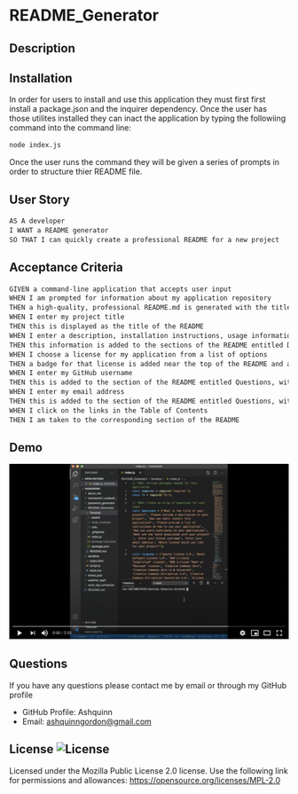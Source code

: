# README_Generator

## Description

        
## Installation     
In order for users to install and use this application they must first first install a package.json and the inquirer dependency. Once the user has those utilites installed they can inact the application by typing the followiing command into the command line:

```md
node index.js
```

Once the user runs the command they will be given a series of prompts in order to structure thier README file.

## User Story

```md
AS A developer
I WANT a README generator
SO THAT I can quickly create a professional README for a new project
```  
 ## Acceptance Criteria

```md
GIVEN a command-line application that accepts user input
WHEN I am prompted for information about my application repository
THEN a high-quality, professional README.md is generated with the title of my project and sections entitled Description, Table of Contents, Installation, Usage, License, Contributing, Tests, and Questions
WHEN I enter my project title
THEN this is displayed as the title of the README
WHEN I enter a description, installation instructions, usage information, contribution guidelines, and test instructions
THEN this information is added to the sections of the README entitled Description, Installation, Usage, Contributing, and Tests
WHEN I choose a license for my application from a list of options
THEN a badge for that license is added near the top of the README and a notice is added to the section of the README entitled License that explains which license the application is covered under
WHEN I enter my GitHub username
THEN this is added to the section of the README entitled Questions, with a link to my GitHub profile
WHEN I enter my email address
THEN this is added to the section of the README entitled Questions, with instructions on how to reach me with additional questions
WHEN I click on the links in the Table of Contents
THEN I am taken to the corresponding section of the README
```

## Demo 

[![ReadmeImage](Develop/assets/images/READMEscreenshot.png)](https://www.youtube.com/watch?v=mPq9EpREpBE)

## Questions       
If you have any questions please contact me by email or through my GitHub profile
        
* GitHub Profile: Ashquinn
* Email: ashquinngordon@gmail.com
        
## License ![License](https://img.shields.io/badge/License-MPL%202.0-brightgreen.svg)     
Licensed under the Mozilla Public License 2.0 license. Use the following link for permissions and allowances:
https://opensource.org/licenses/MPL-2.0
